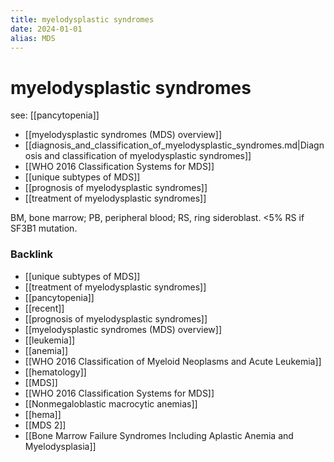 ```yaml
---
title: myelodysplastic syndromes
date: 2024-01-01
alias: MDS
---
```


# myelodysplastic syndromes

see: [[pancytopenia]]

- [[myelodysplastic syndromes (MDS) overview]]
- [[diagnosis_and_classification_of_myelodysplastic_syndromes.md|Diagnosis and classification of myelodysplastic syndromes]]
- [[WHO 2016 Classification Systems for MDS]]
- [[unique subtypes of MDS]]
- [[prognosis of myelodysplastic syndromes]]
- [[treatment of myelodysplastic syndromes]]

BM, bone marrow; PB, peripheral blood; RS, ring sideroblast. <5% RS if SF3B1 mutation.


### Backlink

- [[unique subtypes of MDS]] 
- [[treatment of myelodysplastic syndromes]] 
- [[pancytopenia]] 
- [[recent]] 
- [[prognosis of myelodysplastic syndromes]] 
- [[myelodysplastic syndromes (MDS) overview]] 
- [[leukemia]] 
- [[anemia]] 
- [[WHO 2016 Classification of Myeloid Neoplasms and Acute Leukemia]] 
- [[hematology]] 
- [[MDS]] 
- [[WHO 2016 Classification Systems for MDS]] 
- [[Nonmegaloblastic macrocytic anemias]] 
- [[hema]] 
- [[MDS 2]] 
- [[Bone Marrow Failure Syndromes Including Aplastic Anemia and Myelodysplasia]] 
